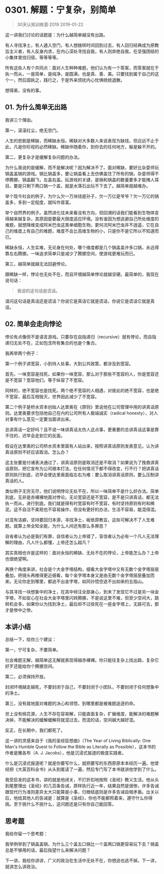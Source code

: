 # 0301. 解题：宁复杂，别简单
> 30天认知训练营·2019
2019-01-22

这一讲我们讨论的话题是：为什么越简单越没有出路。

有人寻找净土，有人遁入空门，有人想拨转时间回到过去，有人回归经典成为原教旨主义者，有人反身内求，在内心深处寻找自我，有人则弃绝自我，在坚强团结的小集体里找归宿，等等等等。

所有这些人有个共同点：面对人生种种难题，他们认为有一个答案，而答案就在于执一而从，一是简单，是纯净，是圆满，也是真、善、美。只要找到属于自己的这个一，然后固执之，践行之，于是外来烦扰内心忧惧统统退散。

想得美，没有的事。

## 01. 为什么简单无出路

我讲三个理由。

第一，滚滚红尘，绝无空门。

人生的悲剧是稀缺，而稀缺永恒。稀缺对大多数人来说表现为缺钱，但远远不止于此，凡是你珍视的必然稀缺。稀缺伴随着你，到你去的任何地方，躲是躲不开的。

第二，更复杂才是缓解复杂问题的办法。

为什么我说的是缓解，而不是解决呢？因为解决不了。面对稀缺，要好比杂耍师玩锅盖盖锅的游戏。锅比锅盖多，要让锅盖看上去仿佛盖住了所有的锅，杂耍师得不停腾挪，锅盖翻飞，左盖右盖。玩游戏的关键，是锅和锅盖的数量要多才能掩人耳目。要是只剩下两口锅一个盖，就是水落石出玩不下去了。越简单就越难办。

举个现今社会的例子，为什么欠一万块钱是孙子，欠一万亿是爷爷？欠一万亿的锅盖多，多到一定程度，就叫作首富。

举个自然界的例子。虽然进化往未来看没有方向，但回溯的话我们能看到生物体变得越来越复杂，其原因是要最大限度适应环境。没有谁因为想逃避自己所处维度的难题，就想降维变成阿米巴虫这类单细胞生物。更何况阿米巴虫并不逍遥，它在自己的维度上有自己的难题，难度不会比高维生物的小，只是你不是它所以不知道而已。

稀缺永恒，人生实难，无论身在何处，哪个维度都是几个锅盖盖许多口锅，永远得靠左右腾挪。一味追求简单只是减少了腾挪空间，使游戏更难玩而已。

第三，越简单就越无法回避悖论。

跟稀缺一样，悖论也无处不在，而且环境越简单悖论就越坚硬。最简单的，我现在说句话：

> 我说的这句话是谎话。

请问这句话是真话还是谎话？你说它是真话它就是谎话，你说它是谎话它就是真话。

## 02. 简单会走向悖论

悖论有点像但不是语言游戏。只要存在自指递归（recursive）就有悖论，而自指递归无处不在，正如包含所有集合的也是个集合。

我再举两个例子：

第一个例子讲宽容，小到待人处事，大到公共政策，都涉及到宽容。

首先，一味宽容是找死。如果你一味宽容，那么对于那些不宽容的人，你是宽容还是不宽容？宽容他们，等于纵容了不宽容。

同样的，绝不宽容也是找死。两个绝不宽容的人相遇，对彼此的绝不宽容，也是绝不宽容，最后互相毁灭，世界因此减少了不宽容。

第二个例子是桥水资本创始人达里奥在《原则》里说他在公司管理中用的讲真话原则。达里奥要求包括他自己在内的公司所有人极端诚实（radical honesty），对人对事有什么意见一定要当面讲出来。

总讲真话一定好吗？且不说一味讲真话太伤人这点事，更重要的总讲真话这事是靠不住的，迟早会走到它的反面。

假设在达里奥的公司桥水资本里面有人站出来，按照讲真话原则发表意见，认为讲真话原则不好应该取消。怎么办？

这主张要是付诸表决通过了，讲真话原则是取消还是不取消？如果说为了挽救讲真话原则，把它宣布为公司根本打法，在任何情况下都不得改变，行不行？把讲真话原则执行到底，迟早会使达里奥面临左右为难：要么取消讲真话原则，要么压制讲真话的人。

类似例子无穷无尽，他们说明悖论无处不在，所以一味简单不是什么好办法。简单到底，无非是赤裸裸地面对悖论。无论宽容还是不宽容，是不是只讲真话，都无法执一而从，进行到底。我们就是得有时宽容有时不宽容，有时坚持原则有时和稀泥。这不自洽不美观也不容易操作，但没有更好的办法，生活不容易，能混得混。

对混有洁癖，坚持要回归本源，寻找净土，皈依原教旨，这些可解决不了人生难题。就算上帝全知全能，为什么人间还有那么多罪恶？

自省者认为必是我们有罪，自信者认为上帝错了，盲信者认为必有一个凡人无法理解的理由，凡人什么都懂，上帝还怎么超凡？

其实真相也许是这样的：面对永恒的稀缺、无处不在的悖论，上帝能怎么办？上帝也很绝望啊。

再换个角度来讲，社会是个大金字塔结构，细看大金字塔中又有无数个金字塔层层叠加，把镜头再推得更近细看，每个金字塔本身又是由无数个金字塔层层叠加而来。无论你走到哪里，都逃不出金字塔，如同孙悟空逃不出如来的五指山。

与其寻找一块想象中的净土，在其中倾注全部身心，到末了发现它不过是另一块金字塔，不如安心在社会大金字塔里闪转腾挪，不是说这里不难，但至少空间大，跳转机会多。如果你以为找到净土，最后却不过拴死在一座金字塔上，无路可去，那才是惨中之惨。

## 本讲小结

总结一下，给你三个建议：

第一，宁可复杂，不要简单。

社会难题无解，越简单这无解就表现得越赤裸裸。你只能往复杂上找出路，复杂它好歹还能给你个腾挪空间。

第二，必须保持开放。

封闭环境越走越死，不要封闭于自己，不要封闭于小团队，不要封闭于任何想象中的净土。

第三，没有就地面对难题的决心和领悟，到哪里都是被难题追逐的命。

世上没有桃花源，人生不存在容易解，只能直面复杂，扩展维度，能解决的难题解决掉，不能解决的缓解缓解将就混过去，而混的话，空间越大越好混。

反正，在长期中，我们都死了。

这一讲的灵感来自于《我的圣经狂想曲》（The Year of Living Biblically: One Man's Humble Quest to Follow the Bible as Literally as Possible），这本书的作者是雅各布（A. J. Jacobs），他是沉浸式报道的极度实践者。

什么是沉浸式报道呢？就是你要写什么，就把要写的东西原原本本经历一遍。他曾经把《大英百科全书》从头到尾读了一遍，然后专门写了本书就讲他学到了什么。

我受启发的这本书，讲的就是他闭关，不打折扣地按照《圣经》教义生活。他从头到尾整理出《圣经》的几百条告诫，原样执行近一年，结果自然是很惨。许多告诫跟现代行为准则差异太大只能算是小事，归根结底则是许多告诫自相矛盾。出关以后，他给其他人的告诫是：就算是《圣经》，你也不能都照着来，遵守什么你得挑。至于挑什么不挑什么，这问题还是只有你自己能回答。

## 思考题

我给你留一个思考题：

我举例举到了锅盖盖锅，为什么三个盖五口锅比一个盖两口锅更容易玩下去？锅盖总是不够用的话，最后指望什么来解决问题？

下一讲，我给你讲讲，广义的政治在生活中无处不在，你想逃也逃不掉。下一讲，就讲怎么讲政治。

